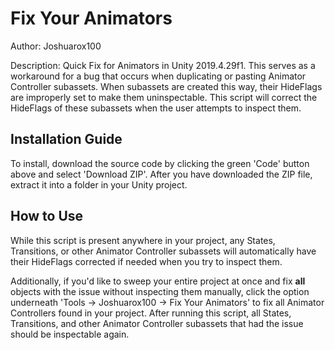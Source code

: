 # Fix Your Animators
Author: Joshuarox100

Description: Quick Fix for Animators in Unity 2019.4.29f1. This serves as a workaround for a bug that occurs when duplicating or pasting Animator Controller subassets. When subassets are created this way, their HideFlags are improperly set to make them uninspectable. This script will correct the HideFlags of these subassets when the user attempts to inspect them.

## Installation Guide
To install, download the source code by clicking the green 'Code' button above and select 'Download ZIP'.
After you have downloaded the ZIP file, extract it into a folder in your Unity project.

## How to Use
While this script is present anywhere in your project, any States, Transitions, or other Animator Controller subassets will automatically have their HideFlags corrected if needed when you try to inspect them.

Additionally, if you'd like to sweep your entire project at once and fix **all** objects with the issue without inspecting them manually, click the option underneath 'Tools -> Joshuarox100 -> Fix Your Animators' to fix all Animator Controllers found in your project. After running this script, all States, Transitions, and other Animator Controller subassets that had the issue should be inspectable again.
